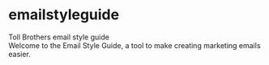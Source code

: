 # emailstyleguide
Toll Brothers email style guide<br/>
Welcome to the Email Style Guide, a tool to make creating marketing emails easier.
